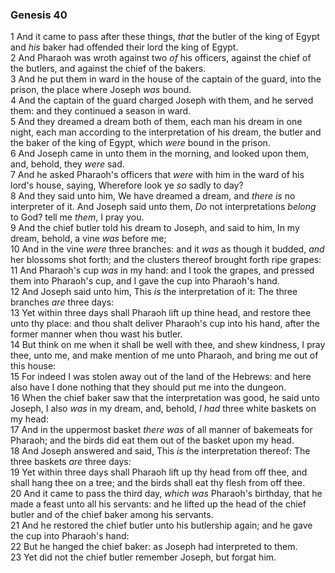 ### Genesis 40

1 And it came to pass after these things, *that* the butler of the king of Egypt and *his* baker had offended their lord the king of Egypt.  
2 And Pharaoh was wroth against two *of* his officers, against the chief of the butlers, and against the chief of the bakers.  
3 And he put them in ward in the house of the captain of the guard, into the prison, the place where Joseph *was* bound.  
4 And the captain of the guard charged Joseph with them, and he served them: and they continued a season in ward.  
5 And they dreamed a dream both of them, each man his dream in one night, each man according to the interpretation of his dream, the butler and the baker of the king of Egypt, which *were* bound in the prison.  
6 And Joseph came in unto them in the morning, and looked upon them, and, behold, they *were* sad.  
7 And he asked Pharaoh's officers that *were* with him in the ward of his lord's house, saying, Wherefore look ye *so* sadly to day?  
8 And they said unto him, We have dreamed a dream, and *there is* no interpreter of it. And Joseph said unto them, *Do* not interpretations *belong* to God? tell me *them*, I pray you.  
9 And the chief butler told his dream to Joseph, and said to him, In my dream, behold, a vine *was* before me;  
10 And in the vine *were* three branches: and it *was* as though it budded, *and* her blossoms shot forth; and the clusters thereof brought forth ripe grapes:  
11 And Pharaoh's cup *was* in my hand: and I took the grapes, and pressed them into Pharaoh's cup, and I gave the cup into Pharaoh's hand.  
12 And Joseph said unto him, This *is* the interpretation of it: The three branches *are* three days:  
13 Yet within three days shall Pharaoh lift up thine head, and restore thee unto thy place: and thou shalt deliver Pharaoh's cup into his hand, after the former manner when thou wast his butler.  
14 But think on me when it shall be well with thee, and shew kindness, I pray thee, unto me, and make mention of me unto Pharaoh, and bring me out of this house:  
15 For indeed I was stolen away out of the land of the Hebrews: and here also have I done nothing that they should put me into the dungeon.  
16 When the chief baker saw that the interpretation was good, he said unto Joseph, I also *was* in my dream, and, behold, *I had* three white baskets on my head:  
17 And in the uppermost basket *there was* of all manner of bakemeats for Pharaoh; and the birds did eat them out of the basket upon my head.  
18 And Joseph answered and said, This *is* the interpretation thereof: The three baskets *are* three days:  
19 Yet within three days shall Pharaoh lift up thy head from off thee, and shall hang thee on a tree; and the birds shall eat thy flesh from off thee.  
20 And it came to pass the third day, *which was* Pharaoh's birthday, that he made a feast unto all his servants: and he lifted up the head of the chief butler and of the chief baker among his servants.  
21 And he restored the chief butler unto his butlership again; and he gave the cup into Pharaoh's hand:  
22 But he hanged the chief baker: as Joseph had interpreted to them.  
23 Yet did not the chief butler remember Joseph, but forgat him.  
